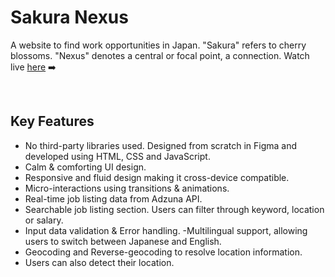 # Sakura Nexus

A website to find work opportunities in Japan. "Sakura" refers to cherry blossoms. "Nexus" denotes a central or focal point, a connection. Watch live <a href="https://sakuranexus.netlify.app/" target="_blank">here</a> ➡️

<br />

## Key Features

-   No third-party libraries used. Designed from scratch in Figma and developed using HTML, CSS and JavaScript.
-   Calm & comforting UI design.
-   Responsive and fluid design making it cross-device compatible.
-   Micro-interactions using transitions & animations.
-   Real-time job listing data from Adzuna API.
-   Searchable job listing section. Users can filter through keyword, location or salary.
-   Input data validation & Error handling.
    -Multilingual support, allowing users to switch between Japanese and English.
-   Geocoding and Reverse-geocoding to resolve location information.
-   Users can also detect their location.
